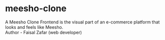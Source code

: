 # meesho-clone
A Meesho Clone Frontend is the visual part of an e-commerce platform that looks and feels like Meesho.
<br/>
Author - Faisal Zafar (web developer)

